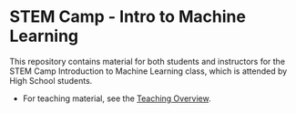 # STEM Camp - Intro to Machine Learning

This repository contains material for both students and instructors for the STEM Camp Introduction to Machine Learning class, which is attended by High School students.

- For teaching material, see the [Teaching Overview](./teaching/README.md).

